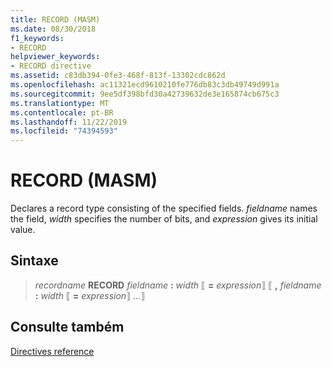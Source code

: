 ```yaml
---
title: RECORD (MASM)
ms.date: 08/30/2018
f1_keywords:
- RECORD
helpviewer_keywords:
- RECORD directive
ms.assetid: c83db394-0fe3-468f-813f-13302cdc862d
ms.openlocfilehash: ac11321ecd9610210fe776db83c3db49749d991a
ms.sourcegitcommit: 9ee5df398bfd30a42739632de3e165874cb675c3
ms.translationtype: MT
ms.contentlocale: pt-BR
ms.lasthandoff: 11/22/2019
ms.locfileid: "74394593"
---
```

# <a name="record-masm"></a>RECORD (MASM)

Declares a record type consisting of the specified fields. *fieldname* names the field, *width* specifies the number of bits, and *expression* gives its initial value.

## <a name="syntax"></a>Sintaxe

> *recordname* **RECORD** *fieldname* __:__ *width* ⟦ __=__ *expression*⟧ ⟦ __,__ *fieldname* __:__ *width* ⟦ __=__ *expression*⟧ ...⟧

## <a name="see-also"></a>Consulte também

[Directives reference](../../assembler/masm/directives-reference.md)
